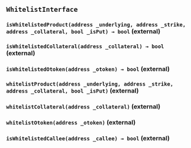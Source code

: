 ## `WhitelistInterface`

### `isWhitelistedProduct(address _underlying, address _strike, address _collateral, bool _isPut) → bool` (external)

### `isWhitelistedCollateral(address _collateral) → bool` (external)

### `isWhitelistedOtoken(address _otoken) → bool` (external)

### `whitelistProduct(address _underlying, address _strike, address _collateral, bool _isPut)` (external)

### `whitelistCollateral(address _collateral)` (external)

### `whitelistOtoken(address _otoken)` (external)

### `isWhitelistedCallee(address _callee) → bool` (external)
